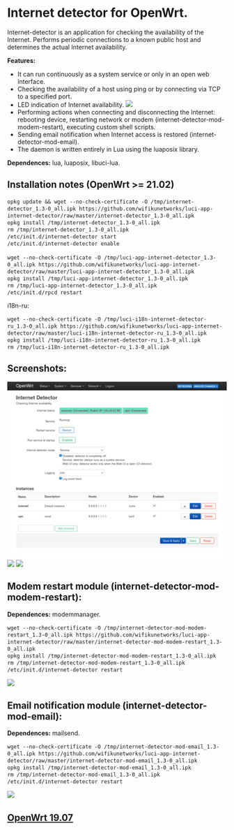 # Internet detector for OpenWrt.
Internet-detector is an application for checking the availability of the Internet. Performs periodic connections to a known public host and determines the actual Internet availability.

**Features:**
 - It can run continuously as a system service or only in an open web interface.
 - Checking the availability of a host using ping or by connecting via TCP to a specified port.
 - LED indication of Internet availability.
![](https://github.com/gSpotx2f/luci-app-internet-detector/blob/master/screenshots/internet-led.jpg)
 - Performing actions when connecting and disconnecting the Internet: rebooting device, restarting network or modem (internet-detector-mod-modem-restart), executing custom shell scripts.
 - Sending email notification when Internet access is restored (internet-detector-mod-email).
 - The daemon is written entirely in Lua using the luaposix library.

**Dependences:** lua, luaposix, libuci-lua.

## Installation notes (OpenWrt >= 21.02)

    opkg update && wget --no-check-certificate -O /tmp/internet-detector_1.3-0_all.ipk https://github.com/wifikunetworks/luci-app-internet-detector/raw/master/internet-detector_1.3-0_all.ipk
    opkg install /tmp/internet-detector_1.3-0_all.ipk
    rm /tmp/internet-detector_1.3-0_all.ipk
    /etc/init.d/internet-detector start
    /etc/init.d/internet-detector enable

    wget --no-check-certificate -O /tmp/luci-app-internet-detector_1.3-0_all.ipk https://github.com/wifikunetworks/luci-app-internet-detector/raw/master/luci-app-internet-detector_1.3-0_all.ipk
    opkg install /tmp/luci-app-internet-detector_1.3-0_all.ipk
    rm /tmp/luci-app-internet-detector_1.3-0_all.ipk
    /etc/init.d/rpcd restart

i18n-ru:

    wget --no-check-certificate -O /tmp/luci-i18n-internet-detector-ru_1.3-0_all.ipk https://github.com/wifikunetworks/luci-app-internet-detector/raw/master/luci-i18n-internet-detector-ru_1.3-0_all.ipk
    opkg install /tmp/luci-i18n-internet-detector-ru_1.3-0_all.ipk
    rm /tmp/luci-i18n-internet-detector-ru_1.3-0_all.ipk

## Screenshots:

![](https://github.com/gSpotx2f/luci-app-internet-detector/blob/master/screenshots/01.jpg)
![](https://github.com/gSpotx2f/luci-app-internet-detector/blob/master/screenshots/02.jpg)
![](https://github.com/gSpotx2f/luci-app-internet-detector/blob/master/screenshots/03.jpg)

## Modem restart module (internet-detector-mod-modem-restart):

**Dependences:** modemmanager.

    wget --no-check-certificate -O /tmp/internet-detector-mod-modem-restart_1.3-0_all.ipk https://github.com/wifikunetworks/luci-app-internet-detector/raw/master/internet-detector-mod-modem-restart_1.3-0_all.ipk
    opkg install /tmp/internet-detector-mod-modem-restart_1.3-0_all.ipk
    rm /tmp/internet-detector-mod-modem-restart_1.3-0_all.ipk
    /etc/init.d/internet-detector restart

![](https://github.com/gSpotx2f/luci-app-internet-detector/blob/master/screenshots/04.jpg)

## Email notification module (internet-detector-mod-email):

**Dependences:** mailsend.

    wget --no-check-certificate -O /tmp/internet-detector-mod-email_1.3-0_all.ipk https://github.com/wifikunetworks/luci-app-internet-detector/raw/master/internet-detector-mod-email_1.3-0_all.ipk
    opkg install /tmp/internet-detector-mod-email_1.3-0_all.ipk
    rm /tmp/internet-detector-mod-email_1.3-0_all.ipk
    /etc/init.d/internet-detector restart

![](https://github.com/gSpotx2f/luci-app-internet-detector/blob/master/screenshots/05.jpg)

## [OpenWrt 19.07](https://github.com/gSpotx2f/luci-app-internet-detector/tree/19.07)
